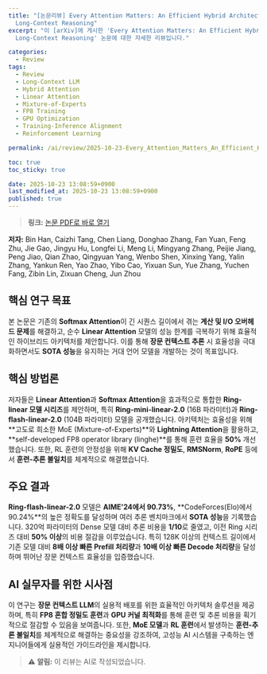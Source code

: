```yaml
---
title: "[논문리뷰] Every Attention Matters: An Efficient Hybrid Architecture for
  Long-Context Reasoning"
excerpt: "이 [arXiv]에 게시한 'Every Attention Matters: An Efficient Hybrid Architecture for
  Long-Context Reasoning' 논문에 대한 자세한 리뷰입니다."

categories:
  - Review
tags:
  - Review
  - Long-Context LLM
  - Hybrid Attention
  - Linear Attention
  - Mixture-of-Experts
  - FP8 Training
  - GPU Optimization
  - Training-Inference Alignment
  - Reinforcement Learning

permalink: /ai/review/2025-10-23-Every_Attention_Matters_An_Efficient_Hybrid_Architecture_for_Long-Context_Reasoning/

toc: true
toc_sticky: true

date: 2025-10-23 13:08:59+0900
last_modified_at: 2025-10-23 13:08:59+0900
published: true
---
```

> **링크:** [논문 PDF로 바로 열기](https://arxiv.org/abs/2510.19338)

**저자:** Bin Han, Caizhi Tang, Chen Liang, Donghao Zhang, Fan Yuan, Feng Zhu, Jie Gao, Jingyu Hu, Longfei Li, Meng Li, Mingyang Zhang, Peijie Jiang, Peng Jiao, Qian Zhao, Qingyuan Yang, Wenbo Shen, Xinxing Yang, Yalin Zhang, Yankun Ren, Yao Zhao, Yibo Cao, Yixuan Sun, Yue Zhang, Yuchen Fang, Zibin Lin, Zixuan Cheng, Jun Zhou



## 핵심 연구 목표
본 논문은 기존의 **Softmax Attention**이 긴 시퀀스 길이에서 겪는 **계산 및 I/O 오버헤드 문제**를 해결하고, 순수 **Linear Attention** 모델의 성능 한계를 극복하기 위해 효율적인 하이브리드 아키텍처를 제안합니다. 이를 통해 **장문 컨텍스트 추론** 시 효율성을 극대화하면서도 **SOTA 성능**을 유지하는 거대 언어 모델을 개발하는 것이 목표입니다.

## 핵심 방법론
저자들은 **Linear Attention**과 **Softmax Attention**을 효과적으로 통합한 **Ring-linear 모델 시리즈**를 제안하며, 특히 **Ring-mini-linear-2.0** (16B 파라미터)과 **Ring-flash-linear-2.0** (104B 파라미터) 모델을 공개했습니다. 아키텍처는 효율성을 위해 **고도로 희소한 MoE (Mixture-of-Experts)**와 **Lightning Attention**을 활용하고, **self-developed FP8 operator library (linghe)**를 통해 훈련 효율을 **50%** 개선했습니다. 또한, RL 훈련의 안정성을 위해 **KV Cache 정밀도**, **RMSNorm**, **RoPE** 등에서 **훈련-추론 불일치**를 체계적으로 해결했습니다.

## 주요 결과
**Ring-flash-linear-2.0** 모델은 **AIME'24에서 90.73%**, **CodeForces(Elo)에서 90.24%**의 높은 정확도를 달성하며 여러 추론 벤치마크에서 **SOTA 성능**을 기록했습니다. 320억 파라미터의 Dense 모델 대비 추론 비용을 **1/10**로 줄였고, 이전 Ring 시리즈 대비 **50% 이상**의 비용 절감을 이루었습니다. 특히 128K 이상의 컨텍스트 길이에서 기존 모델 대비 **8배 이상 빠른 Prefill 처리량**과 **10배 이상 빠른 Decode 처리량**을 달성하며 뛰어난 장문 컨텍스트 효율성을 입증했습니다.

## AI 실무자를 위한 시사점
이 연구는 **장문 컨텍스트 LLM**의 실용적 배포를 위한 효율적인 아키텍처 솔루션을 제공하며, 특히 **FP8 혼합 정밀도 훈련**과 **GPU 커널 최적화**를 통해 훈련 및 추론 비용을 획기적으로 절감할 수 있음을 보여줍니다. 또한, **MoE 모델**과 **RL 훈련**에서 발생하는 **훈련-추론 불일치**를 체계적으로 해결하는 중요성을 강조하여, 고성능 AI 시스템을 구축하는 엔지니어들에게 실용적인 가이드라인을 제시합니다.

> ⚠️ **알림:** 이 리뷰는 AI로 작성되었습니다.